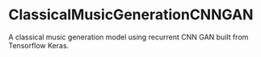 # ClassicalMusicGenerationCNNGAN
A classical music generation model using recurrent CNN GAN built from Tensorflow Keras.
